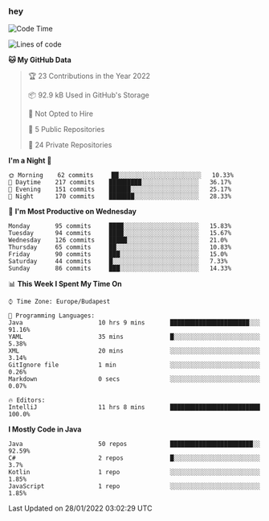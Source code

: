 ### hey

<!--START_SECTION:waka-->
![Code Time](http://img.shields.io/badge/Code%20Time-493%20hrs%2049%20mins-blue)

![Lines of code](https://img.shields.io/badge/From%20Hello%20World%20I%27ve%20Written-440%20Thousand%20lines%20of%20code-blue)

**🐱 My GitHub Data** 

> 🏆 23 Contributions in the Year 2022
 > 
> 📦 92.9 kB Used in GitHub's Storage 
 > 
> 🚫 Not Opted to Hire
 > 
> 📜 5 Public Repositories 
 > 
> 🔑 24 Private Repositories  
 > 
**I'm a Night 🦉** 

```text
🌞 Morning    62 commits     ██░░░░░░░░░░░░░░░░░░░░░░░   10.33% 
🌆 Daytime    217 commits    █████████░░░░░░░░░░░░░░░░   36.17% 
🌃 Evening    151 commits    ██████░░░░░░░░░░░░░░░░░░░   25.17% 
🌙 Night      170 commits    ███████░░░░░░░░░░░░░░░░░░   28.33%

```
📅 **I'm Most Productive on Wednesday** 

```text
Monday       95 commits     ████░░░░░░░░░░░░░░░░░░░░░   15.83% 
Tuesday      94 commits     ████░░░░░░░░░░░░░░░░░░░░░   15.67% 
Wednesday    126 commits    █████░░░░░░░░░░░░░░░░░░░░   21.0% 
Thursday     65 commits     ██░░░░░░░░░░░░░░░░░░░░░░░   10.83% 
Friday       90 commits     ███░░░░░░░░░░░░░░░░░░░░░░   15.0% 
Saturday     44 commits     █░░░░░░░░░░░░░░░░░░░░░░░░   7.33% 
Sunday       86 commits     ███░░░░░░░░░░░░░░░░░░░░░░   14.33%

```


📊 **This Week I Spent My Time On** 

```text
⌚︎ Time Zone: Europe/Budapest

💬 Programming Languages: 
Java                     10 hrs 9 mins       ██████████████████████░░░   91.16% 
YAML                     35 mins             █░░░░░░░░░░░░░░░░░░░░░░░░   5.38% 
XML                      20 mins             ░░░░░░░░░░░░░░░░░░░░░░░░░   3.14% 
GitIgnore file           1 min               ░░░░░░░░░░░░░░░░░░░░░░░░░   0.26% 
Markdown                 0 secs              ░░░░░░░░░░░░░░░░░░░░░░░░░   0.07%

🔥 Editors: 
IntelliJ                 11 hrs 8 mins       █████████████████████████   100.0%

```

**I Mostly Code in Java** 

```text
Java                     50 repos            ███████████████████████░░   92.59% 
C#                       2 repos             █░░░░░░░░░░░░░░░░░░░░░░░░   3.7% 
Kotlin                   1 repo              ░░░░░░░░░░░░░░░░░░░░░░░░░   1.85% 
JavaScript               1 repo              ░░░░░░░░░░░░░░░░░░░░░░░░░   1.85%

```



 Last Updated on 28/01/2022 03:02:29 UTC
<!--END_SECTION:waka-->
